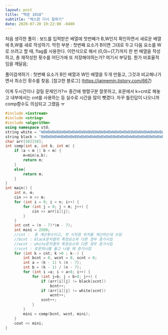 ```yaml
---
layout: post
title: "백준 1018"
subtitle: "체스판 다시 칠하기"
date: 2020-07-20 19:22:00 -0400
---
```


처음 생각한 풀이 : 보드를 입력받은 배열에 첫번째가 B,W인지 확인하면서 새로운 배열에 B,W를 새로 작성하기. 
막힌 부분 : 첫번째 요소가 B이면 그대로 두고 다음 요소를 W로 쓰려고 할 때, flag를 사용한다. 이런식으로 해서 (0,0)~(7,7)까지 한 번 배열을 작성하고, 총 재작성한 횟수를 어딘가에 또 저장해야하는가? 여기서 부딪힘. 뭔가 비효율적임을 깨달음;

풀이검색하기 : 첫번째 요소가 B인 배열과 W인 배열을 두개 만들고, 그것과 비교해나가면서 최소인 횟수를 찾음.
[참고한 블로그] (https://jaimemin.tistory.com/667)

이게 두시간이나 걸릴 문제인가?ㅠ
중간에 행렬구분 잘못하고, 포문에서 k=cnt로 해놓고 내부에서는 cnt를 사용하는 등 실수로 시간을 많이 뺏겼다. 자꾸 틀린답이 나오니까 comp함수도 의심되고 그랬음 ㅠ

```cpp
#include <iostream>
#include <string>
#include <algorithm>
using namespace std;
string white = "WBWBWBWBBWBWBWBWWBWBWBWBBWBWBWBWWBWBWBWBBWBWBWBWWBWBWBWBBWBWBWBW";
string black = "BWBWBWBWWBWBWBWBBWBWBWBWWBWBWBWBBWBWBWBWWBWBWBWBBWBWBWBWWBWBWBWB";
char arr[50][50];
int comp(int a, int b, int m) {
	if (a < m || b < m) {
		m=min(a,b);
		return m;
	}
	else{
		return m;
	}
}
int main() {
	int n, m;
	cin >> n >> m;
	for (int i = 0; i < n; i++) {
		for (int j = 0; j < m; j++) {
			cin >> arr[i][j];
		}
	}
	int cnt = (n - 7)*(m - 7);
	int mini = 2500;
	//cnt :  총 계산횟수이고, 첫 시작점 위치를 계산하는데 쓰임
	//bcnt : black문자열의 특정요소와 다른 경우 증가시킴
	//wcnt : white문자열의 특정요소와 다른 경우 증가시킴
	//scnt : 포문하나를 돌고 나올 때 증가시킴
	for (int k = cnt; k >0 ; k--) {
		int bcnt = 0, wcnt = 0, scnt = 0;
		int a = (k - 1) % (n - 7);
		int b = (k - 1) / (n - 7);
		for (int i =a; i < a+8; i++) {
			for (int j=b; j < b+8; j++) {
				if (arr[i][j] != black[scnt])
					bcnt++;
				if (arr[i][j] != white[scnt])
					wcnt++;
				scnt++;	
			}
		}
		mini = comp(bcnt, wcnt, mini);
	}
	cout << mini;
}
```